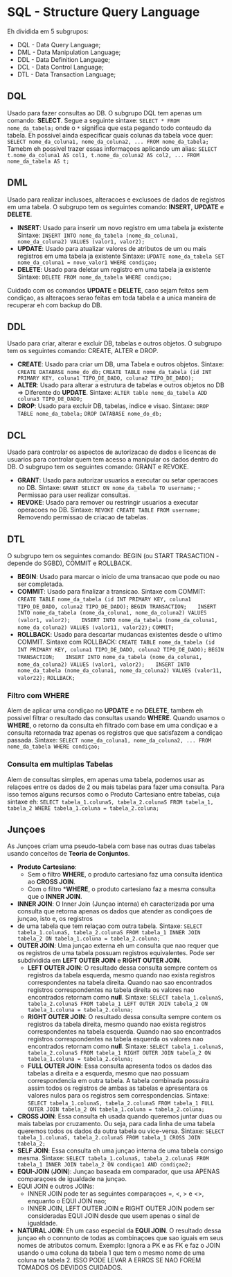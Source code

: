 # SQL - Structure Query Language
Eh dividida em 5 subgrupos:
-  DQL - Data Query Language;
-  DML - Data Manipulation Language;
-  DDL - Data Definition Language;
-  DCL - Data Control Language;
-  DTL - Data Transaction Language;

## DQL
Usado para fazer consultas ao DB.
O subgrupo DQL tem apenas um comando: **SELECT**. Segue a seguinte sintaxe:
`SELECT * FROM nome_da_tabela;` onde o `*` significa que esta pegando todo conteudo da tabela. 
Eh possivel ainda especificar quais colunas da tabela voce quer:
`SELECT nome_da_coluna1, nome_da_coluna2, ... FROM nome_da_tabela;`
Tamebm eh possivel trazer essas informaçoes aplicando um alias:
`SELECT t.nome_da_coluna1 AS col1, t.nome_da_coluna2 AS col2, ... FROM nome_da_tabela AS t;`

## DML
Usado para realizar inclusoes, alteracoes e exclusoes de dados de registros em uma tabela.
O subgrupo tem os seguintes comando: **INSERT**, **UPDATE** e **DELETE**.
- **INSERT**: Usado para inserir um novo registro em uma tabela ja existente
Sintaxe:
`INSERT INTO nome_da_tabela (nome_da_coluna1, nome_da_coluna2) VALUES (valor1, valor2);`
- **UPDATE**: Usado para atualizar valores de atributos de um ou mais registros em uma tabela ja existente
Sintaxe:
`UPDATE nome_da_tabela SET nome_da_coluna1 = novo_valor1 WHERE condiçao;`
- **DELETE**: Usado para deletar um registro em uma tabela ja existente
Sintaxe:
`DELETE FROM nome_da_tabela WHERE condiçao;`

Cuidado com os comandos **UPDATE** e **DELETE**, caso sejam feitos sem condiçao, as alteraçoes serao feitas em toda tabela e 
a unica maneira de recuperar eh com backup do DB.

## DDL
Usado para criar, alterar e excluir DB, tabelas e outros objetos.
O subgrupo tem os seguintes comando: CREATE, ALTER e DROP.
- **CREATE**: Usado para criar um DB, uma Tabela e outros objetos.
Sintaxe:
`CREATE DATABASE nome_do_db;`
`CREATE TABLE nome_da_tabela (id INT PRIMARY KEY, coluna1 TIPO_DE_DADO, coluna2 TIPO_DE_DADO);`
- **ALTER**: Usado para alterar a estrutura de tabelas e outros objetos no DB => Diferente do **UPDATE**.
Sintaxe:
`ALTER table nome_da_tabela ADD coluna3 TIPO_DE_DADO;`
- **DROP**: Usado para excluir DB, tabelas, indice e visao.
Sintaxe:
`DROP TABLE nome_da_tabela;`
`DROP DATABASE nome_do_db;`

## DCL
Usado para controlar os aspectos de autorizacao de dados e licencas de usuarios para controlar quem tem acesso a manipular
os dados dentro do DB.
O subgrupo tem os seguintes comando: GRANT e REVOKE.
- **GRANT**: Usado para autorizar usuarios a executar ou setar operacoes no DB.
Sintaxe:
`GRANT SELECT ON nome_da_tabela TO username;` - Permissao para user realizar consultas.
- **REVOKE**: Usado para remover ou restringir usuarios a executar operacoes no DB.
Sintaxe:
`REVOKE CREATE TABLE FROM username;` Removendo permissao de criacao de tabelas.

## DTL
O subgrupo tem os seguintes comando: BEGIN (ou START TRASACTION - depende do SGBD), COMMIT e ROLLBACK.
- **BEGIN**: Usado para marcar o inicio de uma transacao que pode ou nao ser completada.
- **COMMIT**: Usado para finalizar a transicao.
Sintaxe com COMMIT:
`CREATE TABLE nome_da_tabela (id INT PRIMARY KEY, coluna1 TIPO_DE_DADO, coluna2 TIPO_DE_DADO);`
`BEGIN TRANSACTION;`
`   INSERT INTO nome_da_tabela (nome_da_coluna1, nome_da_coluna2) VALUES (valor1, valor2);`
`   INSERT INTO nome_da_tabela (nome_da_coluna1, nome_da_coluna2) VALUES (valor11, valor22);`
`COMMIT;`
- **ROLLBACK**: Usado para descartar mudancas existentes desde o ultimo COMMIT.
Sintaxe com ROLLBACK:
`CREATE TABLE nome_da_tabela (id INT PRIMARY KEY, coluna1 TIPO_DE_DADO, coluna2 TIPO_DE_DADO);`
`BEGIN TRANSACTION;`
`   INSERT INTO nome_da_tabela (nome_da_coluna1, nome_da_coluna2) VALUES (valor1, valor2);`
`   INSERT INTO nome_da_tabela (nome_da_coluna1, nome_da_coluna2) VALUES (valor11, valor22);`
`ROLLBACK;`


### Filtro com WHERE
Alem de aplicar uma condiçao no **UPDATE** e no **DELETE**, tambem eh possivel filtrar o resultado das consultas usando 
**WHERE**. Quando usamos o **WHERE**, o retorno da consulta eh filtrado com base em uma condiçao e a consulta retornada traz
apenas os registros que que satisfazem a condiçao passada.
Sintaxe:
`SELECT nome_da_coluna1, nome_da_coluna2, ... FROM nome_da_tabela WHERE condiçao;`

### Consulta em multiplas Tabelas
Alem de consultas simples, em apenas uma tabela, podemos usar as relaçoes entre os dados de 2 ou mais tabelas para fazer uma
consulta. Para isso temos alguns recursos como o Produto Cartesiano entre tabelas, cuja sintaxe eh:
`SELECT tabela_1.colunaS, tabela_2.colunaS FROM tabela_1, tabela_2 WHERE tabela_1.coluna = tabela_2.coluna;`

## Junçoes
As Junçoes criam uma pseudo-tabela com base nas outras duas tabelas usando conceitos de **Teoria de Conjuntos**.

- **Produto Cartesiano**:
    - Sem o filtro **WHERE**, o produto cartesiano faz uma consulta identica ao **CROSS JOIN**.
    - Com o filtro ***WHERE**, o produto cartesiano faz a mesma consulta que o **INNER JOIN**.
- **INNER JOIN**: O Inner Join (Junçao interna) eh caracterizada por uma consulta que retorna apenas os dados que atender as condiçoes de junçao, isto e, os registros 
- de uma tabela que tem relaçao com outra tabela.
Sintaxe:
`SELECT tabela_1.colunaS, tabela_2.colunaS FROM tabela_1 INNER JOIN tabela_2 ON tabela_1.coluna = tabela_2.coluna;`
- **OUTER JOIN**: Uma junçao externa eh um consulta que nao requer que os registros de uma tabela possuam registros equivalentes. Pode ser subdividida em **LEFT OUTER
JOIN** e **RIGHT OUTER JOIN**.
    - **LEFT OUTER JOIN**: O resultado dessa consulta sempre contem os registros da tabela esquerda, mesmo quando nao exista registros correspondentes na tabela 
    direita. Quando nao sao encontrados registros correspondentes na tabela direita os valores nao encontrados retornam como **null**.
    Sintaxe:
    `SELECT tabela_1.colunaS, tabela_2.colunaS FROM tabela_1 LEFT OUTER JOIN tabela_2 ON tabela_1.coluna = tabela_2.coluna;`
    - **RIGHT OUTER JOIN**: O resultado dessa consulta sempre contem os registros da tabela direita, mesmo quando nao exista registros correspondentes na tabela 
    esquerda. Quando nao sao encontrados registros correspondentes na tabela esquerda os valores nao encontrados retornam como **null**.
    Sintaxe:
    `SELECT tabela_1.colunaS, tabela_2.colunaS FROM tabela_1 RIGHT OUTER JOIN tabela_2 ON tabela_1.coluna = tabela_2.coluna;`
    - **FULL OUTER JOIN**: Essa consulta apresenta todos os dados das tabelas a direita e a esquerda, mesmo que nao possuam correspondencia em outra tabela. A tabela 
    combinada possuira assim todos os registros de ambas as tabelas e apresentara os valores nulos para os registros sem correspondencias.
    Sintaxe:
    `SELECT tabela_1.colunaS, tabela_2.colunaS FROM tabela_1 FULL OUTER JOIN tabela_2 ON tabela_1.coluna = tabela_2.coluna;`
- **CROSS JOIN**: Essa consulta eh usada quando queremos juntar duas ou mais tabelas por cruzamento. Ou seja, para cada linha de uma tabela queremos todos os dados da 
outra tabela ou vice-versa.
Sintaxe:
    `SELECT tabela_1.colunaS, tabela_2.colunaS FROM tabela_1 CROSS JOIN tabela_2;`
- **SELF JOIN**: Essa consulta eh uma junçao interna de uma tabela consigo mesma.
Sintaxe:
    `SELECT tabela_1.colunaS, tabela_2.colunaS FROM tabela_1 INNER JOIN tabela_2 ON condiçao1 AND condiçao2;`
- **EQUI-JOIN** (**JOIN**): Junçao baseada em comparador, que usa APENAS comparaçoes de igualdade na junçao.
- EQUI JOIN e outros JOINs:
    - INNER JOIN pode ter as seguintes comparaçoes =, <, > e <>, enquanto o EQUI JOIN nao;
    - INNER JOIN, LEFT OUTER JOIN e RIGHT OUTER JOIN podem ser consideradas EQUI JOIN desde que usem apenas o sinal de igualdade. 
-  **NATURAL JOIN**: Eh um caso especial da **EQUI JOIN**. O resultado dessa junçao eh o connunto de todas as combinaçoes que sao iguais em seus nomes de atributos 
comum. Exemplo: Ignora a PK e as FK e faz o JOIN usando o uma coluna da tabela 1 que tem o mesmo nome de uma coluna na tabela 2. ISSO PODE LEVAR A ERROS SE NAO FOREM 
TOMADOS OS DEVIDOS CUIDADOS.
